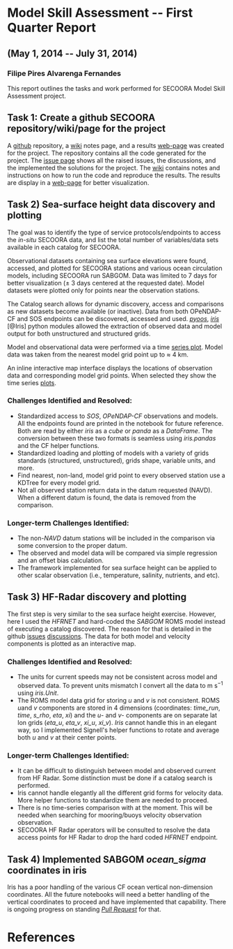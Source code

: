 # Model Skill Assessment -- First Quarter Report
## (May 1, 2014 -- July 31, 2014)
### Filipe Pires Alvarenga Fernandes

This report outlines the tasks and work performed for SECOORA Model
Skill Assessment project.

## Task 1: Create a github SECOORA repository/wiki/page for the project

A [github](https://github.com/ioos/secoora) repository, a
[wiki](https://github.com/ioos/secoora/wiki) notes page, and a results
[web-page](http://ocefpaf.github.io/secoora) was created for the project.
The repository contains all the code generated for the project.  The
[issue page](https://github.com/ioos/secoora/issues) shows all the raised
issues, the discussions, and the implemented the solutions for the project.
The [wiki](https://github.com/ioos/secoora/wiki)
contains notes and instructions on how to run the code and reproduce the
results.  The results are display in a
[web-page](http://ocefpaf.github.io/secoora) for better visualization.


## Task 2) Sea-surface height data discovery and plotting

The goal was to identify the type of service protocols/endpoints to access
the *in-situ* SECOORA data, and list the total number of variables/data sets
available in each catalog for SECOORA.

Observational datasets containing sea surface elevations were found,
accessed, and plotted for SECOORA stations and various ocean circulation
models, including SECOORA run SABGOM.  Data was limited to 7 days for better
visualization ($\pm$ 3 days centered at the requested date).
Model datasets were plotted only for points near the observation stations.

The Catalog search allows for dynamic discovery, access and comparisons as new
datasets become available (or inactive).  Data from both OPeNDAP-CF and SOS
endpoints can be discovered, accessed and used.
[*pyoos*](https://github.com/ioos/pyoos),
[*iris*](http://scitools.org.uk/iris/) [@Iris] python modules
allowed the extraction of observed data and model output for both unstructured
and structured grids.

Model and observational data were performed via a time
[series plot](http://ocefpaf.github.io/secoora/notebooks/inundation/2014-08-01/inundation_map.html).
Model data was taken from the nearest model grid point up to $\approx$ 4 km.

An inline interactive map interface displays the locations of observation data
and corresponding model grid points.  When selected they show the time series
[plots](http://ocefpaf.github.io/secoora/notebooks/inundation/2014-08-01/inundation_map.html).

### Challenges Identified and Resolved:

- Standardized access to *SOS*, *OPeNDAP-CF* observations and models.  All the
  endpoints found are printed in the notebook for future reference.  Both are
  read by either *iris* as a *cube* or *panda* as a *DataFrame*.  The
  conversion between these two formats is seamless using *iris.pandas* and the
  CF helper functions.
- Standardized loading and plotting of models with a variety of grids standards
  (structured,  unstructured), grids shape, variable units, and more.
- Find nearest, non-land, model grid point to every observed station use a
  KDTree for every model grid.
- Not all observed station return data in the datum requested (NAVD).
  When a different datum is found, the data is removed from the comparison.

### Longer-term Challenges Identified:

- The non-*NAVD* datum stations will be included in the comparison via some
  conversion to the proper datum.
- The observed and model data will be compared via simple regression and an
  offset bias calculation.
- The framework implemented for sea surface height can be applied to other
  scalar observation (i.e., temperature, salinity,
  nutrients, and etc).

## Task 3) HF-Radar discovery and plotting

The first step is very similar to the sea surface height exercise.  However,
here I used the *HFRNET* and hard-coded the *SABGOM* ROMS model instead of
executing a catalog discovered.  The reason for that is detailed in the github
[issues](https://github.com/ioos/secoora/issues)
[discussions](https://github.com/ioos/secoora/issues/9).
The data for both model and velocity components is plotted as an interactive
map.

### Challenges Identified and Resolved:

- The units for current speeds may not be consistent across model and observed
  data.  To prevent  units mismatch I convert all the data to m s$^{-1}$ using
  *iris.Unit*.
- The ROMS model data grid for storing *u* and *v* is not consistent.  ROMS
  *u*and *v* components are stored in 4 dimensions (coordinates: *time_run*,
   *time*, *s_rho*, *eta*, *xi*) and the *u*- and *v*- components are on
  separate lat lon grids (*eta_u*, *eta_v*, *xi_u*, *xi_v*).  *Iris* cannot
  handle this in an elegant way, so I implemented Signell's helper functions
  to rotate and average both *u* and *v* at their center points.


### Longer-term Challenges Identified:

- It can be difficult to distinguish between model and observed current from
  HF Radar.  Some distinction must be done if a catalog search is performed.
- Iris cannot handle elegantly all the different grid forms for velocity data.
  More helper functions to standardize them are needed to proceed.
- There is no time-series comparison with at the moment.  This will be needed
  when searching for mooring/buoys velocity observation observation.
- SECOORA HF Radar operators will be consulted to resolve the data access
  points for HF Radar to drop the hard coded *HFRNET* endpoint.

## Task 4) Implemented SABGOM *ocean_sigma* coordinates in iris

Iris has a poor handling of the various CF ocean vertical non-dimension
coordinates.  All the future notebooks will need a better handling of the
vertical coordinates to proceed and have implemented that capability.  There
is ongoing progress on standing
[*Pull Request*](https://github.com/SciTools/iris/pull/1166) for that.


# References

<!--
git --no-pager log --author=ocefpaf --format='"%ci","%s"' --no-merges --until="1-Aug-2014" > secoora.csv
-->


<!-- geometry: margin=1in -->

<!--
pandoc --standalone --smart \
       --reference-docx=reference.docx \
       --bibliography ../../references/references.bib \
       --from markdown First_Quarter_Report.md \
       --to docx \
       --output First_Quarter_Report.docx
-->

<!--
pandoc --standalone --smart \
       --latex-engine=xelatex \
       --bibliography ../../references/references.bib \
       --from markdown First_Quarter_Report.md \
       --to latex \
       --output First_Quarter_Report.pdf
-->

